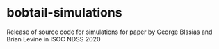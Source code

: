# bobtail-simulations
Release of source code for simulations for paper by George BIssias and Brian Levine in ISOC NDSS 2020
